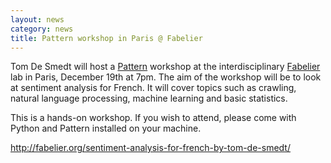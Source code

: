 ```yaml
---
layout: news
category: news
title: Pattern workshop in Paris @ Fabelier
---
```

Tom De Smedt will host a [Pattern](http://www.clips.ua.ac.be/pages/pattern) workshop at the interdisciplinary [Fabelier](http://fabelier.org/) lab in Paris, December 19th at 7pm. The aim of the workshop will be to look at sentiment analysis for French. It will cover topics such as crawling, natural language processing, machine learning and basic statistics.

This is a hands-on workshop. If you wish to attend, please come with Python and Pattern installed on your machine.

http://fabelier.org/sentiment-analysis-for-french-by-tom-de-smedt/